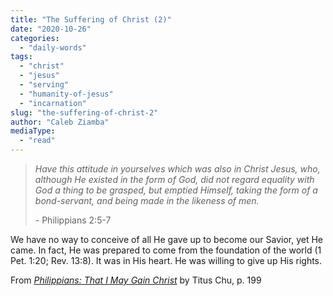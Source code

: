 ```yaml
---
title: "The Suffering of Christ (2)"
date: "2020-10-26"
categories: 
  - "daily-words"
tags: 
  - "christ"
  - "jesus"
  - "serving"
  - "humanity-of-jesus"
  - "incarnation"
slug: "the-suffering-of-christ-2"
author: "Caleb Ziamba"
mediaType: 
  - "read"
---
```


> _Have this attitude in yourselves which was also in Christ Jesus, who, although He existed in the form of God, did not regard equality with God a thing to be grasped, but emptied Himself, taking the form of a bond-servant, and being made in the likeness of men._
> 
> \- Philippians 2:5-7

We have no way to conceive of all He gave up to become our Savior, yet He came. In fact, He was prepared to come from the foundation of the world (1 Pet. 1:20; Rev. 13:8). It was in His heart. He was willing to give up His rights.

From [_Philippians: That I May Gain Christ_](https://www.asweetsavor.org/book-philippians/) by Titus Chu, p. 199
